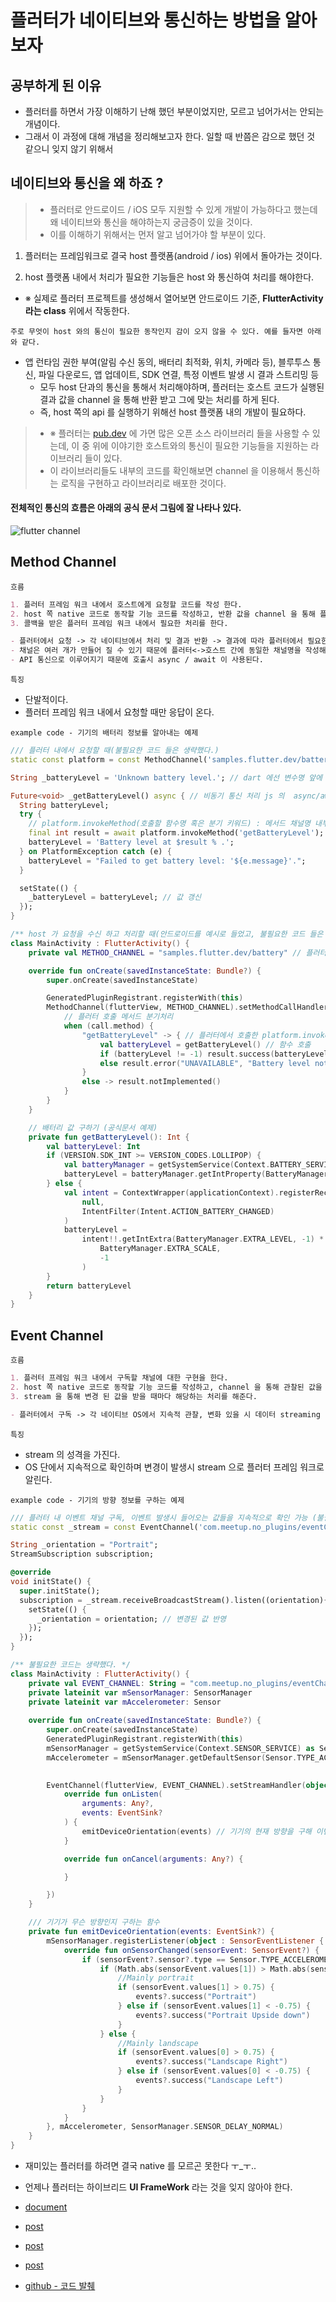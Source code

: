 # 플러터가 네이티브와 통신하는 방법을 알아보자

## 공부하게 된 이유
- 플러터를 하면서 가장 이해하기 난해 했던 부분이었지만, 모르고 넘어가서는 안되는 개념이다.
- 그래서 이 과정에 대해 개념을 정리해보고자 한다. 일할 때 반쯤은 감으로 했던 것 같으니 잊지 않기 위해서

## 네이티브와 통신을 왜 하죠 ?

> - 플러터로 안드로이드 / iOS 모두 지원할 수 있게 개발이 가능하다고 했는데 왜 네이티브와 통신을 해야하는지 궁금증이 있을 것이다.
> - 이를 이해하기 위해서는 먼저 알고 넘어가야 할 부분이 있다.


1. 플러터는 프레임워크로 결국 host 플랫폼(android / ios) 위에서 돌아가는 것이다.

2. host 플랫폼 내에서 처리가 필요한 기능들은 host 와 통신하여 처리를 해야한다.

- ※ 실제로 플러터 프로젝트를 생성해서 열어보면 안드로이드 기준, <b>FlutterActivity 라는 class</b> 위에서 작동한다.</span>


`주로 무엇이 host 와의 통신이 필요한 동작인지 감이 오지 않을 수 있다. 예를 들자면 아래와 같다.`

- 앱 런타임 권한 부여(알림 수신 동의, 배터리 최적화, 위치, 카메라 등), 블루투스 통신, 파일 다운로드, 앱 업데이트, SDK 연결, 특정 이벤트 발생 시 결과 스트리밍 등
    - 모두 host 단과의 통신을 통해서 처리해야하며, 플러터는 호스트 코드가 실행된 결과 값을 channel 을 통해 반환 받고 그에 맞는 처리를 하게 된다.
    - 즉, host 쪽의 api 를 실행하기 위해선 host 플랫폼 내의 개발이 필요하다.

> - ※ 플러터는 [pub.dev](https://pub.dev/) 에 가면 많은 오픈 소스 라이브러리 들을 사용할 수 있는데, 이 중 위에 이야기한 호스트와의 통신이 필요한 기능들을 지원하는 라이브러리 들이 있다.
> - 이 라이브러리들도 내부의 코드를 확인해보면 channel 을 이용해서 통신하는 로직을 구현하고 라이브러리로 배포한 것이다.

#### 전체적인 통신의 흐름은 아래의 공식 문서 그림에 잘 나타나 있다.

![flutter channel](https://user-images.githubusercontent.com/49216939/186885377-67200280-14da-4ef9-9cba-30681e7a490f.png)

## Method Channel
`흐름`

```markdown
1. 플러터 프레임 워크 내에서 호스트에게 요청할 코드를 작성 한다.
2. host 쪽 native 코드로 동작할 기능 코드를 작성하고, 반환 값을 channel 을 통해 플러터 프레임 워크에 콜백 보낸다.
3. 콜백을 받은 플러터 프레임 워크 내에서 필요한 처리를 한다.

- 플러터에서 요청 -> 각 네이티브에서 처리 및 결과 반환 -> 결과에 따라 플러터에서 필요한 처리 동작(UI 변경, 데이터 저장 등)
- 채널은 여러 개가 만들어 질 수 있기 때문에 플러터<->호스트 간에 동일한 채널명을 작성해야 정상적으로 동작한다.(채널이 id 값 같은 식별자 역할)
- API 통신으로 이루어지기 때문에 호출시 async / await 이 사용된다.
```

`특징`

- 단발적이다.
- 플러터 프레임 워크 내에서 요청할 때만 응답이 온다.

`example code - 기기의 배터리 정보를 알아내는 예제`
```dart
/// 플러터 내에서 요청할 때(불필요한 코드 들은 생략했다.)
static const platform = const MethodChannel('samples.flutter.dev/battery'); //메서드 채널명

String _batteryLevel = 'Unknown battery level.'; // dart 에선 변수명 앞에 '_' 붙이면 private 한정자로 동작

Future<void> _getBatteryLevel() async { // 비동기 통신 처리 js 의  async/await 처럼 동작한다.
  String batteryLevel;
  try {
    // platform.invokeMethod(호출할 함수명 혹은 분기 키워드) : 메서드 채널명 내부에 있는 getBatteryLevel 함수를 호출 하라는 요청
    final int result = await platform.invokeMethod('getBatteryLevel'); 
    batteryLevel = 'Battery level at $result % .';
  } on PlatformException catch (e) {
    batteryLevel = "Failed to get battery level: '${e.message}'.";
  }

  setState(() {
    _batteryLevel = batteryLevel; // 값 갱신
  });
}
```

```kotlin
/** host 가 요청을 수신 하고 처리할 때(안드로이드를 예시로 들었고, 불필요한 코드 들은 생략했다.) */
class MainActivity : FlutterActivity() {
    private val METHOD_CHANNEL = "samples.flutter.dev/battery" // 플러터에서 요청할 때 메서드 채널명과 일치

    override fun onCreate(savedInstanceState: Bundle?) {
        super.onCreate(savedInstanceState)

        GeneratedPluginRegistrant.registerWith(this)
        MethodChannel(flutterView, METHOD_CHANNEL).setMethodCallHandler { call, result ->
            // 플러터 호출 메서드 분기처리
            when (call.method) {
                "getBatteryLevel" -> { // 플러터에서 호출한 platform.invokeMethod() 코드로 이 분기를 타게 된다.
                    val batteryLevel = getBatteryLevel() // 함수 호출
                    if (batteryLevel != -1) result.success(batteryLevel) // 성공시 플러터로 콜백
                    else result.error("UNAVAILABLE", "Battery level not available.", null)
                }
                else -> result.notImplemented()
            }
        }
    }

    // 배터리 값 구하기 (공식문서 예제)
    private fun getBatteryLevel(): Int {
        val batteryLevel: Int
        if (VERSION.SDK_INT >= VERSION_CODES.LOLLIPOP) {
            val batteryManager = getSystemService(Context.BATTERY_SERVICE) as BatteryManager
            batteryLevel = batteryManager.getIntProperty(BatteryManager.BATTERY_PROPERTY_CAPACITY)
        } else {
            val intent = ContextWrapper(applicationContext).registerReceiver(
                null,
                IntentFilter(Intent.ACTION_BATTERY_CHANGED)
            )
            batteryLevel =
                intent!!.getIntExtra(BatteryManager.EXTRA_LEVEL, -1) * 100 / intent.getIntExtra(
                    BatteryManager.EXTRA_SCALE,
                    -1
                )
        }
        return batteryLevel
    }
}
```
## Event Channel

`흐름`

```markdown
1. 플러터 프레임 워크 내에서 구독할 채널에 대한 구현을 한다.
2. host 쪽 native 코드로 동작할 기능 코드를 작성하고, channel 을 통해 관찰된 값을 stream 한다.
3. stream 을 통해 변경 된 값을 받을 때마다 해당하는 처리를 해준다.

- 플러터에서 구독 -> 각 네이티브 OS에서 지속적 관찰, 변화 있을 시 데이터 streaming -> 결과에 따라 플러터에서 필요한 처리 동작(UI 변경, 데이터 저장 등)
```

`특징`

- stream 의 성격을 가진다.
- OS 단에서 지속적으로 확인하며 변경이 발생시 stream 으로 플러터 프레임 워크로 알린다.

`example code - 기기의 방향 정보를 구하는 예제`

```dart
/// 플러터 내 이벤트 채널 구독, 이벤트 발생시 들어오는 값들을 지속적으로 확인 가능 (불필요한 코드 들은 생략했다.)
static const _stream = const EventChannel('com.meetup.no_plugins/eventChannelDemo');

String _orientation = "Portrait";
StreamSubscription subscription;

@override
void initState() {
  super.initState();
  subscription = _stream.receiveBroadcastStream().listen((orientation){
    setState(() {
      _orientation = orientation; // 변경된 값 반영
    });
  });
}
```

```kotlin
/** 불필요한 코드는 생략했다. */
class MainActivity : FlutterActivity() {
    private val EVENT_CHANNEL: String = "com.meetup.no_plugins/eventChannelDemo"
    private lateinit var mSensorManager: SensorManager
    private lateinit var mAccelerometer: Sensor
    
    override fun onCreate(savedInstanceState: Bundle?) {
        super.onCreate(savedInstanceState)
        GeneratedPluginRegistrant.registerWith(this)
        mSensorManager = getSystemService(Context.SENSOR_SERVICE) as SensorManager
        mAccelerometer = mSensorManager.getDefaultSensor(Sensor.TYPE_ACCELEROMETER)

        
        EventChannel(flutterView, EVENT_CHANNEL).setStreamHandler(object : StreamHandler {
            override fun onListen(
                arguments: Any?,
                events: EventSink?
            ) {
                emitDeviceOrientation(events) // 기기의 현재 방향을 구해 이벤트 상태를 변경하여 알린다.
            }

            override fun onCancel(arguments: Any?) {

            }

        })
    }

    /// 기기가 무슨 방향인지 구하는 함수
    private fun emitDeviceOrientation(events: EventSink?) {
        mSensorManager.registerListener(object : SensorEventListener { // 기기 자체 센서의 리스너 api 를 이용해 값을 받는다.
            override fun onSensorChanged(sensorEvent: SensorEvent?) {
                if (sensorEvent?.sensor?.type == Sensor.TYPE_ACCELEROMETER) {
                    if (Math.abs(sensorEvent.values[1]) > Math.abs(sensorEvent.values[0])) {
                        //Mainly portrait
                        if (sensorEvent.values[1] > 0.75) {
                            events?.success("Portrait")
                        } else if (sensorEvent.values[1] < -0.75) {
                            events?.success("Portrait Upside down")
                        }
                    } else {
                        //Mainly landscape
                        if (sensorEvent.values[0] > 0.75) {
                            events?.success("Landscape Right")
                        } else if (sensorEvent.values[0] < -0.75) {
                            events?.success("Landscape Left")
                        }
                    }
                }
            }
        }, mAccelerometer, SensorManager.SENSOR_DELAY_NORMAL)
    }
}
```

- 재미있는 플러터를 하려면 결국 native 를 모르곤 못한다 ㅜ_ㅜ..
- 언제나 플러터는 하이브리드 **UI FrameWork** 라는 것을 잊지 않아야 한다. 

- [document](https://flutter-ko.dev/docs/development/platform-integration/platform-channels)
- [post](https://papabee.tistory.com/284)
- [post](https://inma06.tistory.com/112)
  
- [post](https://medium.com/@igaurab/event-channels-in-flutter-2b4d0db0ee4f)
- [github - 코드 발췌](https://github.com/SAGARSURI/NoPlugins/blob/master/lib/event_channel_page.dart)